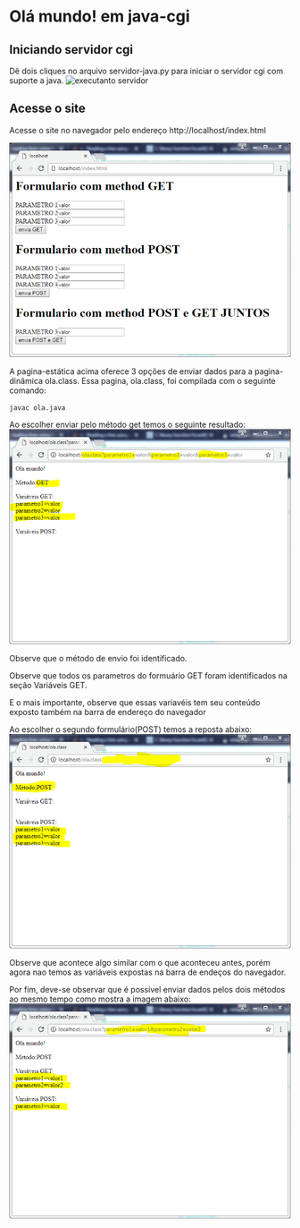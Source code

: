 # Olá mundo! em java-cgi

## Iniciando servidor cgi

Dê dois cliques no arquivo servidor-java.py para iniciar o servidor cgi com suporte a java.
![executanto servidor](/aulas/img/java1.PNG)

## Acesse o site

Acesse o site no navegador pelo endereço http://localhost/index.html

![executanto servidor](/aulas/img/java2.PNG)

A pagina-estática acima oferece 3 opções de enviar dados para a pagina-dinâmica ola.class. Essa pagina, ola.class, foi compilada com o seguinte comando:
```
javac ola.java
```

Ao escolher enviar pelo método get temos o seguinte resultado:
![executanto servidor](/aulas/img/java3.PNG)

Observe que o método de envio foi identificado.

Observe que todos os parametros do formuário GET foram identificados na seção Variáveis GET.

E o mais importante, observe que essas variavéis tem seu conteúdo exposto também na barra de endereço do navegador


Ao escolher o segundo formulário(POST) temos a reposta abaixo:
![executanto servidor](/aulas/img/java4.PNG)

Observe que acontece algo similar com o que aconteceu antes, porém agora nao temos as variáveis expostas na barra de endeços do navegador.

Por fim, deve-se observar que é possível enviar dados pelos dois métodos ao mesmo tempo como mostra a imagem abaixo:
![executanto servidor](/aulas/img/java5.PNG)
